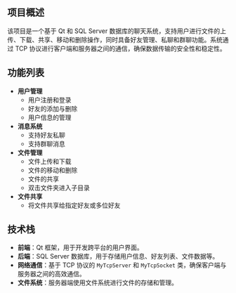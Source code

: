 ## **项目概述**

该项目是一个基于 Qt 和 SQL Server 数据库的聊天系统，支持用户进行文件的上传、下载、共享、移动和删除操作，同时具备好友管理、私聊和群聊功能。系统通过 TCP 协议进行客户端和服务器之间的通信，确保数据传输的安全性和稳定性。

## **功能列表**

- **用户管理**
  - 用户注册和登录
  - 好友的添加与删除
  - 用户信息的管理
- **消息系统**
  - 支持好友私聊
  - 支持群聊消息
- **文件管理**
  - 文件上传和下载
  - 文件的移动和删除
  - 文件的共享
  - 双击文件夹进入子目录
- **文件共享**
  - 将文件共享给指定好友或多位好友

## **技术栈**

- **前端**：Qt 框架，用于开发跨平台的用户界面。
- **后端**：SQL Server 数据库，用于存储用户信息、好友列表、文件数据等。
- **网络通信**：基于 TCP 协议的 `MyTcpServer` 和 `MyTcpSocket` 类，确保客户端与服务器之间的高效通信。
- **文件系统**：服务器端使用文件系统进行文件的存储和管理。

